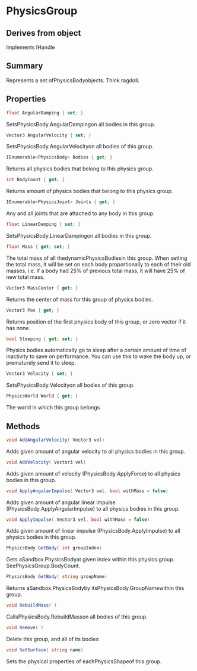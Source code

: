 # PhysicsGroup

## Derives from object
Implements IHandle

## Summary

Represents a set ofPhysicsBodyobjects. Think ragdoll.
## Properties

```c#
float AngularDamping { set; } 
```
SetsPhysicsBody.AngularDampingon all bodies in this group.
```c#
Vector3 AngularVelocity { set; } 
```
SetsPhysicsBody.AngularVelocityon all bodies of this group.
```c#
IEnumerable<PhysicsBody> Bodies { get; } 
```
Returns all physics bodies that belong to this physics group.
```c#
int BodyCount { get; } 
```
Returns amount of physics bodies that belong to this physics group.
```c#
IEnumerable<PhysicsJoint> Joints { get; } 
```
Any and all joints that are attached to any body in this group.
```c#
float LinearDamping { set; } 
```
SetsPhysicsBody.LinearDampingon all bodies in this group.
```c#
float Mass { get; set; } 
```
The total mass of all thedynamicPhysicsBodiesin this group.
When setting the total mass, it will be set on each body proportionally to each of their old masses,
i.e. if a body had 25% of previous total mass, it will have 25% of new total mass.
```c#
Vector3 MassCenter { get; } 
```
Returns the center of mass for this group of physics bodies.
```c#
Vector3 Pos { get; } 
```
Returns position of the first physics body of this group, or zero vector if it has none.
```c#
bool Sleeping { get; set; } 
```
Physics bodies automatically go to sleep after a certain amount of time of inactivity to save on performance.
You can use this to wake the body up, or prematurely send it to sleep.
```c#
Vector3 Velocity { set; } 
```
SetsPhysicsBody.Velocityon all bodies of this group.
```c#
PhysicsWorld World { get; } 
```
The world in which this group belongs
## Methods

```c#
void AddAngularVelocity( Vector3 vel) 
```
Adds given amount of angular velocity to all physics bodies in this group.
```c#
void AddVelocity( Vector3 vel) 
```
Adds given amount of velocity (PhysicsBody.ApplyForce) to all physics bodies in this group.
```c#
void ApplyAngularImpulse( Vector3 vel, bool withMass = false) 
```
Adds given amount of angular linear impulse (PhysicsBody.ApplyAngularImpulse) to all physics bodies in this group.
```c#
void ApplyImpulse( Vector3 vel, bool withMass = false) 
```
Adds given amount of linear impulse (PhysicsBody.ApplyImpulse) to all physics bodies in this group.
```c#
PhysicsBody GetBody( int groupIndex) 
```
Gets aSandbox.PhysicsBodyat given index within this physics group. SeePhysicsGroup.BodyCount.
```c#
PhysicsBody GetBody( string groupName) 
```
Returns aSandbox.PhysicsBodyby itsPhysicsBody.GroupNamewithin this group.
```c#
void RebuildMass( ) 
```
CallsPhysicsBody.RebuildMasson all bodies of this group.
```c#
void Remove( ) 
```
Delete this group, and all of its bodies
```c#
void SetSurface( string name) 
```
Sets the physical properties of eachPhysicsShapeof this group.

